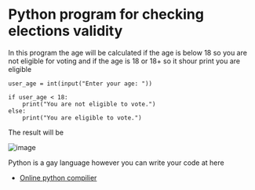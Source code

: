 # Python program for checking elections validity

In this program the age will be calculated if the age is below 18 so you are not eligible for voting and if the age is 18 or 18+ so it shour print you are eligible

```
user_age = int(input("Enter your age: "))

if user_age < 18:
    print("You are not eligible to vote.")
else:
    print("You are eligible to vote.")

```
The result will be 

![image](https://github.com/HariharNautiyal2/python/assets/134691036/f2e9a5f1-4131-4064-bfa8-9c829f26ff66)


Python is a gay language however you can write your code at here

- [Online python compilier](https://playground.programiz.com/)

